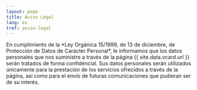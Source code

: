```yaml
---
layout: page
title: Aviso Legal
lang: es
tref: aviso-legal
---
```


<p class="well">En cumplimiento de la *Ley Orgánica 15/1999, de 13 de diciembre, de Protección de Datos de Carácter Personal*, le informamos que los datos personales que nos suministre a través de la página {{ site.data.vcard.url }} serán tratados de forma confidencial. Sus datos personales serán utilizados únicamente para la prestación de los servicios ofrecidos a través de la página, así como para el envío de futuras comunicaciones que pudieran ser de su interés.</p>
